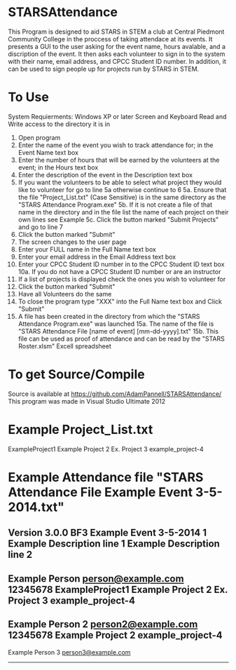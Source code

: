 STARSAttendance
===============
This Program is designed to aid STARS in STEM a club at Central Piedmont Community College in the proccess of taking attendace at its events.
It presents a GUI to the user asking for the event name, hours avalable, and a discription of the event.
It then asks each volunteer to sign in to the system with their name, email address, and CPCC Student ID number.
In addition, it can be used to sign people up for projects run by STARS in STEM.

To Use
===============
System Requierments: 
	Windows XP or later
	Screen and Keyboard
	Read and Write access to the directory it is in
1. Open program
2. Enter the name of the event you wish to track attendance for; in the Event Name text box
3. Enter the number of hours that will be earned by the volunteers at the event; in the Hours text box
4. Enter the description of the event in the Description text box
5. If you want the volunteers to be able to select what project they would like to volunteer for go to line 5a otherwise continue to 6
	5a. Ensure that the file "Project_List.txt" (Case Sensitive) is in the same directory as the "STARS Attendance Program.exe"
	5b. If it is not create a file of that name in the directory and in the file list the name of each project on their own lines see Example
	5c. Click the button marked "Submit Projects" and go to line 7
6. Click the button marked "Submit"
7. The screen changes to the user page
8. Enter your FULL name in the Full Name text box
9. Enter your email address in the Email Address text box
10. Enter your CPCC Student ID number in to the CPCC Student ID text box
	10a. If you do not have a CPCC Student ID number or are an instructor
11. If a list of projects is displayed check the ones you wish to volunteer for
12. Click the button marked "Submit"
13. Have all Volunteers do the same
14. To close the program type "XXX" into the Full Name text box and Click "Submit"
15. A file has been created in the directory from which the "STARS Attendance Program.exe" was launched
	15a. The name of the file is "STARS Attendance File [name of event] [mm-dd-yyyy].txt"
	15b. This file can be used as proof of attendance and can be read by the "STARS Roster.xlsm" Excell spreadsheet

To get Source/Compile
===============
Source is available at https://github.com/AdamPannell/STARSAttendance/
This program was made in Visual Studio Ultimate 2012


Example Project_List.txt
===============
ExampleProject1
Example Project 2
Ex. Project 3
example_project-4


Example Attendance file "STARS Attendance File Example Event 3-5-2014.txt"
===============
Version 3.0.0 BF3
Example Event
3-5-2014
1
Example Description line 1
Example Description line 2
----------
Example Person
person@example.com
12345678
ExampleProject1
Example Project 2
Ex. Project 3
example_project-4
----------
Example Person 2
person2@example.com
12345678
Example Project 2
example_project-4
----------
Example Person 3
person3@example.com

----------


